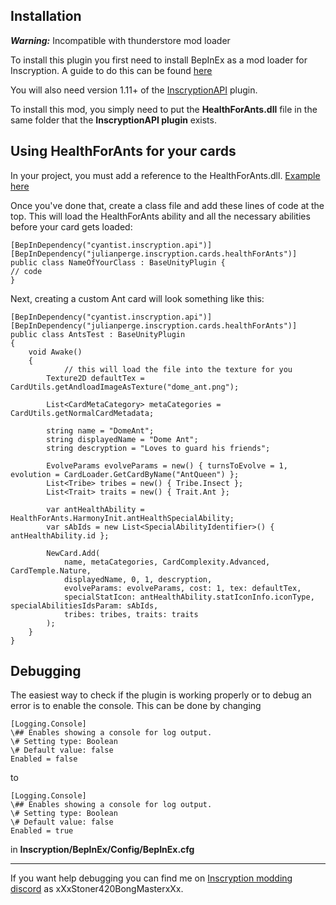 ## Installation

***Warning:*** Incompatible with thunderstore mod loader

To install this plugin you first need to install BepInEx as a mod loader for Inscryption. A guide to do this can be
found [here](https://docs.bepinex.dev/articles/user_guide/installation/index.html#where-to-download-bepinex)

You will also need version 1.11+ of the [InscryptionAPI](https://github.com/ScottWilson0903/InscryptionAPI) plugin.

To install this mod, you simply need to put the **HealthForAnts.dll** file in the same folder that the **InscryptionAPI
plugin** exists.

## Using HealthForAnts for your cards

In your project, you must add a reference to the
HealthForAnts.dll. [Example here](https://github.com/julian-perge/InscryptionMods/blob/main/Cards_And_Abilities/AntsTest/AntsTest.cs)

Once you've done that, create a class file and add these lines of code at the top. This will load the HealthForAnts
ability and all the necessary abilities before your card gets loaded:

```
[BepInDependency("cyantist.inscryption.api")]
[BepInDependency("julianperge.inscryption.cards.healthForAnts")]
public class NameOfYourClass : BaseUnityPlugin {
// code
}
```

Next, creating a custom Ant card will look something like this:

```
[BepInDependency("cyantist.inscryption.api")]
[BepInDependency("julianperge.inscryption.cards.healthForAnts")]
public class AntsTest : BaseUnityPlugin
{
    void Awake()
    {
    		// this will load the file into the texture for you
        Texture2D defaultTex = CardUtils.getAndloadImageAsTexture("dome_ant.png");

        List<CardMetaCategory> metaCategories = CardUtils.getNormalCardMetadata;

        string name = "DomeAnt";
        string displayedName = "Dome Ant";
        string descryption = "Loves to guard his friends";

        EvolveParams evolveParams = new() { turnsToEvolve = 1, evolution = CardLoader.GetCardByName("AntQueen") };
        List<Tribe> tribes = new() { Tribe.Insect };
        List<Trait> traits = new() { Trait.Ant };

        var antHealthAbility = HealthForAnts.HarmonyInit.antHealthSpecialAbility;
        var sAbIds = new List<SpecialAbilityIdentifier>() { antHealthAbility.id };

        NewCard.Add(
            name, metaCategories, CardComplexity.Advanced, CardTemple.Nature,
            displayedName, 0, 1, descryption,
            evolveParams: evolveParams, cost: 1, tex: defaultTex,
            specialStatIcon: antHealthAbility.statIconInfo.iconType, specialAbilitiesIdsParam: sAbIds,
            tribes: tribes, traits: traits
        );
    }
}
```

## Debugging

The easiest way to check if the plugin is working properly or to debug an error is to enable the console. This can be
done by changing

```
[Logging.Console]
\## Enables showing a console for log output.
\# Setting type: Boolean
\# Default value: false
Enabled = false
```

to

```
[Logging.Console]
\## Enables showing a console for log output.
\# Setting type: Boolean
\# Default value: false
Enabled = true
```

in **Inscryption/BepInEx/Config/BepInEx.cfg**

___

If you want help debugging you can find me on [Inscryption modding discord](https://discord.gg/QrJEF5Denm) as
xXxStoner420BongMasterxXx.
